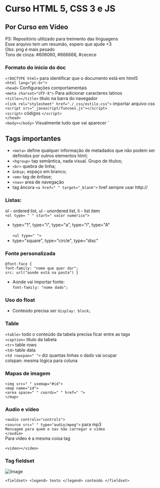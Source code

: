 # Curso HTML 5, CSS 3 e JS
## Por Curso em Vídeo 
PS: Repositório utilizado para treimento das linguagens <br />
Esse arquivo tem um resumão, espero que ajude <3 <br />
Obs: png é mais pesado <br />
Tons de cinza: #606060, #666666, #cecece <br />

### Formato do inicio do doc
`<!DOCTYPE html>` para identificar que o documento está em html5 <br />
`<html lang="pt-br">` <br />
    `<head>` Configurações comportamentais  <br />
        `<meta charset="UTF-8">` Para adicionar caracteres latinos <br />
        `<title></title>` título na barra do navegador <br />
        `<link rel="stylesheet" href="./_css/estilo.css">` importar arquivo css<br />
        `<script src="_javascript/funcoes.js"></script>` <br />
        `<script>` códigos `</script>` <br />
    `</head>` <br />
   `<body></body>` Visualmente tudo que vai aparecer
   `</html>
    
## Tags importantes

* `<meta>` define qualquer informação de metadados que não podem ser definidos por outros elementos html;
* `<hgroup>` tap semântica, nada visual. Grupo de títulos;
* `<br>` quebra de linha;
* `&nbsp;` espaço em branco;
* `<em>` tag de ênfase;
* `<nav>` area de navegação
* tag âncora `<a href=" " target="_blank">` href sempre usar http://

### Listas: <br />
ol - ordered list, ul - unordered list, li - list item <br />
`<ol type= " " start=" valor numerico">`
* type="1", type="i", type="a", type="I", type="A" <br /> <br />
`<ul type=" ">`
* type="square", type="circle", type="disc"

### Fonte personalizada
`@font-face {`<br /> 
`font-family: "nome que quer dar";`<br />
`src: url("aonde está na pasta") }`
* Aonde vai importar fonte: <br />
`font-family: "nome dado";`

### Uso do float
* Conteúdo precisa ser `display: block;`

### Table
`<table>` todo o conteúdo da tabela precisa ficar entre as tags <br />
`<caption>` título da tabela <br />
`<tr>` table rows <br />
`<td>` table data <br />
`<td rowspan=" ">` diz quantas linhas o dado vai ocupar <br />
colspan: mesma lógica para coluna <br />

### Mapas de imagem 
`<img src=" " usemap="#id">` <br />
`<map name="id">` <br />
`<area space=" " coords=" " href=" ">` <br />
`</map>` <br />

### Audio e vídeo
`<audio controls="controls">` <br />
`<source src=" " type="audio/mpeg">` para mp3<br />
`Mensagem para quem o nav não carregar o vídeo`<br />
`</audio>`<br />
Para vídeo é a mesma coisa tag<br /><br />
`<video></video>`

### Tag fieldset
![Image](https://www.w3docs.com/uploads/media/default/0001/01/342cfa016339a17d1a83af772115dae2aac7c9e4.png "icon") 

`<fieldset> <legend> texto </legend> conteúdo </fieldset>`
